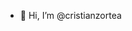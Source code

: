 - 👋 Hi, I’m @cristianzortea


<!---
cristianzortea/cristianzortea is a ✨ special ✨ repository because its `README.md` (this file) appears on your GitHub profile.
You can click the Preview link to take a look at your changes.
--->
